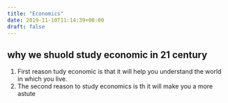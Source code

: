 ```yaml
---
title: "Economics"
date: 2019-11-10T11:14:39+08:00
draft: false
---
```


## why we shuold study economic in 21 century 
1. First reason tudy economic is that it will help you understand the world in
   which you live. 
2. The second reason to study economics is th it will make you a more astute 
